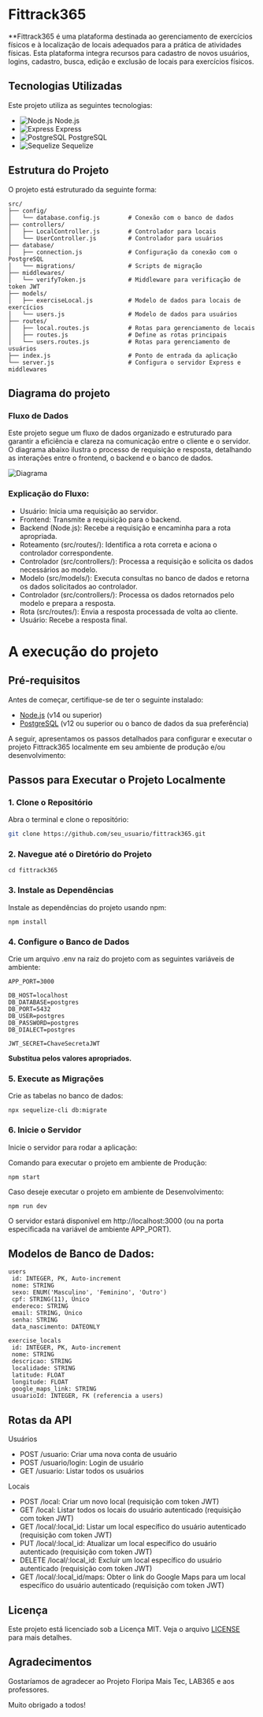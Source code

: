 # Fittrack365

**Fittrack365 é uma plataforma destinada ao gerenciamento de exercícios físicos e à localização de locais adequados para a prática de atividades físicas. 
Esta plataforma integra recursos para cadastro de novos usuários, logins, cadastro, busca, edição e exclusão de locais para exercícios físicos.

## Tecnologias Utilizadas

Este projeto utiliza as seguintes tecnologias:

- ![Node.js](https://img.shields.io/badge/Node.js-339933?style=flat-square&logo=node.js&logoColor=white) Node.js
- ![Express](https://img.shields.io/badge/Express.js-000000?style=flat-square&logo=express&logoColor=white) Express
- ![PostgreSQL](https://img.shields.io/badge/PostgreSQL-336791?style=flat-square&logo=postgresql&logoColor=white) PostgreSQL
- ![Sequelize](https://img.shields.io/badge/Sequelize-52B0E7?style=flat-square&logo=sequelize&logoColor=white) Sequelize

## Estrutura do Projeto

O projeto está estruturado da seguinte forma:

```plaintext
src/
├── config/
│   └── database.config.js        # Conexão com o banco de dados
├── controllers/
│   ├── LocalController.js        # Controlador para locais
│   └── UserController.js         # Controlador para usuários
├── database/
│   ├── connection.js             # Configuração da conexão com o PostgreSQL
│   └── migrations/               # Scripts de migração
├── middlewares/
│   └── verifyToken.js            # Middleware para verificação de token JWT
├── models/
│   ├── exerciseLocal.js          # Modelo de dados para locais de exercícios
│   └── users.js                  # Modelo de dados para usuários
├── routes/
│   ├── local.routes.js           # Rotas para gerenciamento de locais
│   ├── routes.js                 # Define as rotas principais
│   └── users.routes.js           # Rotas para gerenciamento de usuários
├── index.js                      # Ponto de entrada da aplicação
└── server.js                     # Configura o servidor Express e middlewares
```
## Diagrama do projeto

### Fluxo de Dados
Este projeto segue um fluxo de dados organizado e estruturado para garantir a eficiência e clareza na comunicação entre o cliente e o servidor. O diagrama abaixo ilustra o processo de requisição e resposta, detalhando as interações entre o frontend, o backend e o banco de dados.

![Diagrama](https://github.com/juniorpinhodev/assets/blob/main/Fittrack365/diagramafit365.png)

### Explicação do Fluxo:
- Usuário: Inicia uma requisição ao servidor.
- Frontend: Transmite a requisição para o backend.
- Backend (Node.js): Recebe a requisição e encaminha para a rota apropriada.
- Roteamento (src/routes/): Identifica a rota correta e aciona o controlador correspondente.
- Controlador (src/controllers/): Processa a requisição e solicita os dados necessários ao modelo.
- Modelo (src/models/): Executa consultas no banco de dados e retorna os dados solicitados ao controlador.
- Controlador (src/controllers/): Processa os dados retornados pelo modelo e prepara a resposta.
- Rota (src/routes/): Envia a resposta processada de volta ao cliente.
- Usuário: Recebe a resposta final.

# A execução do projeto
## Pré-requisitos

Antes de começar, certifique-se de ter o seguinte instalado:

- [Node.js](https://nodejs.org/) (v14 ou superior)
- [PostgreSQL](https://www.postgresql.org/) (v12 ou superior ou o banco de dados da sua preferência)

A seguir, apresentamos os passos detalhados para configurar e executar o projeto Fittrack365 localmente em seu ambiente de produção e/ou desenvolvimento:

## Passos para Executar o Projeto Localmente

### 1. Clone o Repositório

Abra o terminal e clone o repositório:

```bash
git clone https://github.com/seu_usuario/fittrack365.git
```

### 2. Navegue até o Diretório do Projeto
```
cd fittrack365
```

### 3. Instale as Dependências
Instale as dependências do projeto usando npm:
```
npm install
```
### 4. Configure o Banco de Dados
Crie um arquivo .env na raiz do projeto com as seguintes variáveis de ambiente:

```
APP_PORT=3000 

DB_HOST=localhost
DB_DATABASE=postgres
DB_PORT=5432
DB_USER=postgres
DB_PASSWORD=postgres
DB_DIALECT=postgres

JWT_SECRET=ChaveSecretaJWT
```
**Substitua pelos valores apropriados.**

### 5. Execute as Migrações
Crie as tabelas no banco de dados:

```
npx sequelize-cli db:migrate
```

### 6. Inicie o Servidor
Inicie o servidor para rodar a aplicação:

Comando para executar o projeto em ambiente de Produção:
```
npm start
```
Caso deseje executar o projeto em ambiente de Desenvolvimento:

```
npm run dev
```
O servidor estará disponível em http://localhost:3000 (ou na porta especificada na variável de ambiente APP_PORT).

## Modelos de Banco de Dados:
```
users
 id: INTEGER, PK, Auto-increment
 nome: STRING
 sexo: ENUM('Masculino', 'Feminino', 'Outro')
 cpf: STRING(11), Único
 endereco: STRING
 email: STRING, Único
 senha: STRING
 data_nascimento: DATEONLY
```
```
exercise_locals
 id: INTEGER, PK, Auto-increment
 nome: STRING
 descricao: STRING
 localidade: STRING
 latitude: FLOAT
 longitude: FLOAT
 google_maps_link: STRING
 usuarioId: INTEGER, FK (referencia a users)
```

## Rotas da API
Usuários
- POST /usuario: Criar uma nova conta de usuário
- POST /usuario/login: Login de usuário
- GET /usuario: Listar todos os usuários
  
Locais
- POST /local: Criar um novo local (requisição com token JWT)
- GET /local: Listar todos os locais do usuário autenticado (requisição com token JWT)
- GET /local/:local_id: Listar um local específico do usuário autenticado (requisição com token JWT)
- PUT /local/:local_id: Atualizar um local específico do usuário autenticado (requisição com token JWT)
- DELETE /local/:local_id: Excluir um local específico do usuário autenticado (requisição com token JWT)
- GET /local/:local_id/maps: Obter o link do Google Maps para um local específico do usuário autenticado (requisição com token JWT)


## Licença

Este projeto está licenciado sob a Licença MIT. Veja o arquivo [LICENSE](LICENSE) para mais detalhes.

## Agradecimentos

Gostaríamos de agradecer ao Projeto Floripa Mais Tec, LAB365 e aos professores.

Muito obrigado a todos!







